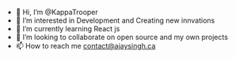 - 👋 Hi, I’m @KappaTrooper
- 👀 I’m interested in Development and Creating new innvations  
- 🌱 I’m currently learning React js
- 💞️ I’m looking to collaborate on open source and my own projects
- 📫 How to reach me contact@ajaysingh.ca

<!---
KappaTrooper/KappaTrooper is a ✨ special ✨ repository because its `README.md` (this file) appears on your GitHub profile.
You can click the Preview link to take a look at your changes.
--->
